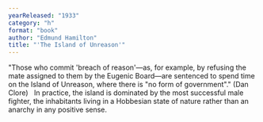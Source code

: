```yaml
---
yearReleased: "1933"
category: "h"
format: "book"
author: "Edmund Hamilton"
title: "'The Island of Unreason'"
---
```

"Those who commit 'breach of reason'—as, for example, by refusing the mate assigned to them by the Eugenic Board—are sentenced to spend time on the Island of Unreason, where there is  "no form of government"." (Dan Clore)
 
In practice, the island is dominated by the most successful male  fighter, the inhabitants living in a Hobbesian state of nature rather than an  anarchy in any positive sense. 